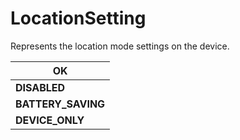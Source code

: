 # LocationSetting

Represents the location mode settings on the device.

| **OK**              |
| ------------------- |
| **DISABLED**        |
| **BATTERY\_SAVING** |
| **DEVICE\_ONLY**    |
